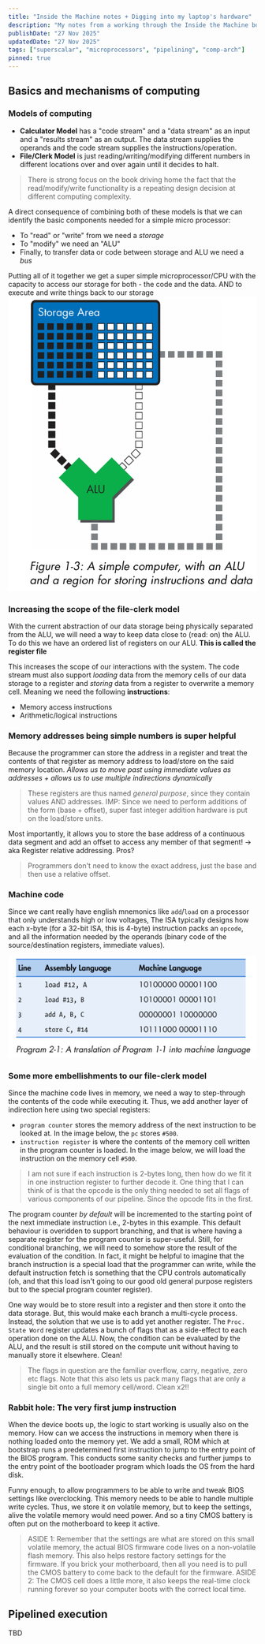 ```yaml
---
title: "Inside the Machine notes + Digging into my laptop's hardware"
description: "My notes from a working through the Inside the Machine book by Jon Stokes and rabbit hole into figuring out my Ryzen chip's design decisions"
publishDate: "27 Nov 2025"
updatedDate: "27 Nov 2025"
tags: ["superscalar", "microprocessors", "pipelining", "comp-arch"]
pinned: true
---
```


## Basics and mechanisms of computing

### Models of computing

- **Calculator Model** has a "code stream" and a "data stream" as an input and a "results stream" as an output. The data stream supplies the operands and the code stream supplies the instructions/operation.
- **File/Clerk Model** is just reading/writing/modifying different numbers in different locations over and over again until it decides to halt.

> There is strong focus on the book driving home the fact that the read/modify/write functionality is a repeating design decision at different computing complexity.

A direct consequence of combining both of these models is that we can identify the basic components needed for a simple micro processor:

- To "read" or "write" from we need a *storage*
- To "modify" we need an "ALU"
- Finally, to transfer data or code between storage and ALU we need a *bus*

Putting all of it together we get a super simple microprocessor/CPU with the capacity to access our storage for both - the code and the data. AND to execute and write things back to our storage
![Figure 1-3 from the book, describes the above pictorially](image.png)

### Increasing the scope of the file-clerk model

With the current abstraction of our data storage being physically separated from the ALU, we will need a way to keep data close to (read: on) the ALU. To do this we have an ordered list of registers on our ALU. **This is called the register file**

This increases the scope of our interactions with the system. The code stream must also support *loading* data from the memory cells of our data storage to a register and *storing* data from a register to overwrite a memory cell. Meaning we need the following **instructions**:

- Memory access instructions
- Arithmetic/logical instructions

### Memory addresses being simple numbers is super helpful

Because the programmer can store the address in a register and treat the contents of that register as memory address to load/store on the said memory location. *Allows us to move past using immediate values as addresses + allows us to use multiple indirections dynamically*

> These registers are thus named *general purpose*, since they contain values AND addresses.
> IMP: Since we need to perform additions of the form (base + offset), super fast integer addition hardware is put on the load/store units.

Most importantly, it allows you to store the base address of a continuous data segment and add an offset to access any member of that segment! -> aka Register relative addressing. Pros?

> Programmers don't need to know the exact address, just the base and then use a relative offset.

### Machine code

Since we cant really have english mnemonics like `add`/`load` on a processor that only understands high or low voltages, The ISA typically designs how each x-byte (for a 32-bit ISA, this is 4-byte) instruction packs an `opcode`, and all the information needed by the operands (binary code of the source/destination registers, immediate values).

![Taken from the Program 2-2 of the book, shows a sample human-readable to machine code translation](image-1.png)

### Some more embellishments to our file-clerk model

Since the machine code lives in memory, we need a way to step-through the contents of the code while executing it. Thus, we add another layer of indirection here using two special registers:

- `program counter` stores the memory address of the next instruction to be looked at. In the image below, the `pc` stores `#500`.
- `instruction register` is where the contents of the memory cell written in the program counter is loaded. In the image below, we will load the instruction on the memory cell `#500`.

> I am not sure if each instruction is 2-bytes long, then how do we fit it in one instruction register to further decode it. One thing that I can think of is that the opcode is the only thing needed to set all flags of various components of our pipeline. Since the opcode fits in the first.

The program counter *by default* will be incremented to the starting point of the next immediate instruction i.e., 2-bytes in this example. This default behaviour is overidden to support branching, and that is where having a separate register for the program counter is super-useful. Still, for conditional branching, we will need to somehow store the result of the evaluation of the condition. In fact, it might be helpful to imagine that the branch instruction is a special load that the programmer can write, while the default instruction fetch is something that the CPU controls automatically (oh, and that this load isn't going to our good old general purpose registers but to the special program counter register).

One way would be to store result into a register and then store it onto the data storage. But, this would make each branch a multi-cycle process. Instead, the solution that we use is to add yet another register. The `Proc. State Word` register updates a bunch of flags that as a side-effect to each operation done on the ALU. Now, the condition can be evaluated by the ALU, and the result is still stored on the compute unit without having to manually store it elsewhere. Clean!

> The flags in question are the familiar overflow, carry, negative, zero etc flags. Note that this also lets us pack many flags that are only a single bit onto a full memory cell/word. Clean x2!!

### Rabbit hole: The very first jump instruction

When the device boots up, the logic to start working is usually also on the memory. How can we access the instructions in memory when there is nothing loaded onto the memory yet. We add a small, ROM which at bootstrap runs a predetermined first instruction to jump to the entry point of the BIOS program. This conducts some sanity checks and further jumps to the entry point of the bootloader program which loads the OS from the hard disk.

Funny enough, to allow programmers to be able to write and tweak BIOS settings like overclocking. This memory needs to be able to handle multiple write cycles. Thus, we store it on volatile memory, but to keep the settings, alive the volatile memory would need power. And so a tiny CMOS battery is often put on the motherboard to keep it active.

> ASIDE 1: Remember that the settings are what are stored on this small volatile memory, the actual BIOS firmware code lives on a non-volatile flash memory. This also helps restore factory settings for the firmware. If you brick your motherboard, then all you need is to pull the CMOS battery to come back to the default for the firmware.
> ASIDE 2: The CMOS cell does a little more, it also keeps the real-time clock running forever so your computer boots with the correct local time.

## Pipelined execution
TBD